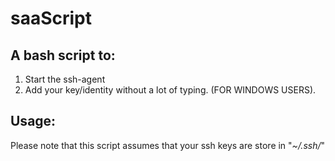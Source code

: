 # saaScript

## A bash script to:
1. Start the ssh-agent
2. Add your key/identity
without a lot of typing. (FOR WINDOWS USERS).

## Usage:
Please note that this script assumes that your ssh keys are store in "*~/.ssh/*"


